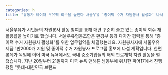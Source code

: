 ```yaml
---
categories: h
title: "유통가 레이더 우유팩 회수율 높인다 서울우유 ‘종이팩 수거 자원봉사 활성화’ 나서 등"
---
```

서울우유가 시민들의 자원봉사 활동 참여를 통해 매년 꾸준히 줄고 있는 종이팩 회수 재활용률을 높이기로 했습니다. 서울우유협동조합은 환경부 등과 다자간 폅력을 통해 "종이팩 수거 자원봉사 활성화"를 위한 업무협약을 체결했는데요. 자원봉사자에 서울우유 제품 1만2000개 지원 및 종이팩 수거 자원봉사 프로그램 홍보에 나설 계획입니다. 한편 롯데가 독일에 이어 미국 뉴욕에서도 국내 중소기업들의 해외 판로개척 지원 활동을 펼쳤습니다. 지난 20일부터 21일까지 미국 뉴욕 맨해튼 남동부에 위치한 피어17에서 진행됐된 "롯데-대한민국 브랜드